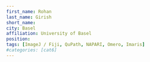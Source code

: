 ```yaml
---
first_name: Rohan
last_name: Girish
short_name: 
city: Basel
affiliation: University of Basel
position: 
tags: [ImageJ / Fiji, QuPath, NAPARI, Omero, Imaris]
#categories: [cat6]
---
```

